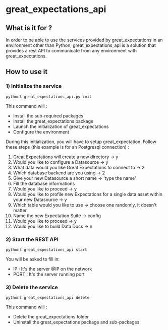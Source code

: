 # great_expectations_api

## What is it for ?

In order to be able to use the services provided by great_expectations in an environment other than Python, great_expextations_api is a solution that provides a rest API to communicate from any environment with great_expectations.

## How to use it
### 1) Initialize the service

    python3 great_expectations_api.py init

This command will :

 - Install the sub-required packages
 - Install the great_expectations package
 - Launch the initialization of great_expectations
 - Configure the environment

During this initialization, you will have to setup great_expectation.
Follow these steps (this example is for an Postgresql connection) :

 1. Great Expectations will create a new directory -> y
 2. Would you like to configure a Datasource -> y
 3. What data would you like Great Expectations to connect to -> 2
 4. Which database backend are you using -> 2
 5. Give your new Datasource a short name -> 'type the name'
 6. Fill the database informations
 7. Would you like to proceed -> y
 8. Would you like to profile new Expectations for a single data asset within your new Datasource -> y
 9. Which table would you like to use -> choose one randomly, it doesn't matter
 10. Name the new Expectation Suite -> config
 11. Would you like to proceed -> y
 12. Would you like to build Data Docs -> n

### 2) Start the REST API

    python3 great_expectations_api start

You will be asked to fill in:

 - IP : It's the server @IP on the network
 - PORT : It's the server running port

### 3) Delete the service

    python3 great_expectations_api delete

This command will :

 - Delete the great_expectations folder
 - Uninstall the great_expectations package and sub-packages

<!--stackedit_data:
eyJoaXN0b3J5IjpbLTIwMTc1OTQ3NTcsMzAzNTE2NDA3LDE0OT
g4MjE1NDJdfQ==
-->